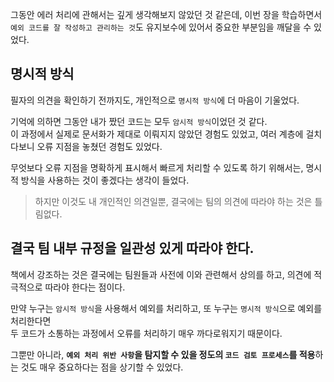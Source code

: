 그동안 에러 처리에 관해서는 깊게 생각해보지 않았던 것 같은데, 이번 장을 학습하면서 `예외 코드를 잘 작성하고 관리하는 것`도 유지보수에 있어서 중요한 부분임을 깨달을 수 있었다.

## 명시적 방식

필자의 의견을 확인하기 전까지도, 개인적으로 `명시적 방식`에 더 마음이 기울었다.

기억에 의하면 그동안 내가 짰던 코드는 모두 `암시적 방식`이었던 것 같다.  
이 과정에서 실제로 문서화가 제대로 이뤄지지 않았던 경험도 있었고, 여러 계층에 걸치다보니 오류 지점을 놓쳤던 경험도 있었다.

무엇보다 오류 지점을 명확하게 표시해서 빠르게 처리할 수 있도록 하기 위해서는, 명시적 방식을 사용하는 것이 좋겠다는 생각이 들었다.

> 하지만 이것도 내 개인적인 의견일뿐, 결국에는 팀의 의견에 따라야 하는 것은 틀림없다.

## 결국 팀 내부 규정을 일관성 있게 따라야 한다.

책에서 강조하는 것은 결국에는 팀원들과 사전에 이와 관련해서 상의를 하고, 의견에 적극적으로 따라야 한다는 점이다.

만약 누구는 `암시적 방식`을 사용해서 예외를 처리하고, 또 누구는 `명시적 방식`으로 예외를 처리한다면  
두 코드가 소통하는 과정에서 오류를 처리하기 매우 까다로워지기 때문이다.

그뿐만 아니라, **`예외 처리 위반 사항`을 탐지할 수 있을 정도의 `코드 검토 프로세스`를 적용**하는 것도 매우 중요하다는 점을 상기할 수 있었다.
